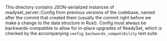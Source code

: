 This directory contains JSON-serialized instances of readyset_server::Config from
previous versions of the codebase, named after the commit that created them
(usually the commit right before we make a change to the data structure in
Rust). Config must always be backwards-compatible to allow for in-place upgrades
of ReadySet, which is checked by the accompanying `config_backwards_compatibility`
test suite.
